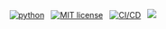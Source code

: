<!-- buttons -->

<p align="center">
    <a href="https://www.python.org/">
        <img src="https://img.shields.io/badge/python-v3-brightgreen.svg"
            alt="python"></a> &nbsp;
    <a href="https://opensource.org/licenses/MIT">
        <img src="https://img.shields.io/badge/license-MIT-brightgreen.svg"
            alt="MIT license"></a> &nbsp;
    <a href="https://github.com/rafa-rod/pyettj/actions/workflows/pipeline.yml">
        <img src="https://github.com/rafa-rod/pyettj/actions/workflows/pipeline.yml/badge.svg"
            alt="CI/CD"></a> &nbsp;
      <a href="https://codecov.io/gh/rafa-rod/pyettj">
        <img src="https://codecov.io/gh/rafa-rod/pyettj/branch/master/graph/badge.svg?token=TRU9VIoqZB"/>
      </a>
    
</p>

<!-- content -->
